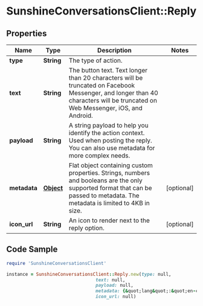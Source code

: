 # SunshineConversationsClient::Reply

## Properties

Name | Type | Description | Notes
------------ | ------------- | ------------- | -------------
**type** | **String** | The type of action. | 
**text** | **String** | The button text. Text longer than 20 characters will be truncated on Facebook Messenger, and longer than 40 characters will be truncated on Web Messenger, iOS, and Android. | 
**payload** | **String** | A string payload to help you identify the action context. Used when posting the reply. You can also use metadata for more complex needs. | 
**metadata** | [**Object**](.md) | Flat object containing custom properties. Strings, numbers and booleans  are the only supported format that can be passed to metadata. The metadata is limited to 4KB in size.  | [optional] 
**icon_url** | **String** | An icon to render next to the reply option. | [optional] 

## Code Sample

```ruby
require 'SunshineConversationsClient'

instance = SunshineConversationsClient::Reply.new(type: null,
                                 text: null,
                                 payload: null,
                                 metadata: {&quot;lang&quot;:&quot;en-ca&quot;},
                                 icon_url: null)
```


